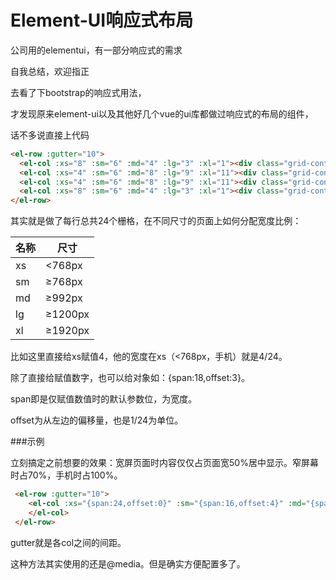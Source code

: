 # Element-UI响应式布局


公司用的elementui，有一部分响应式的需求

自我总结，欢迎指正

<!--more-->

去看了下bootstrap的响应式用法，

才发现原来element-ui以及其他好几个vue的ui库都做过响应式的布局的组件，

话不多说直接上代码

```html
<el-row :gutter="10">
  <el-col :xs="8" :sm="6" :md="4" :lg="3" :xl="1"><div class="grid-content bg-purple"></div></el-col>
  <el-col :xs="4" :sm="6" :md="8" :lg="9" :xl="11"><div class="grid-content bg-purple-light"></div></el-col>
  <el-col :xs="4" :sm="6" :md="8" :lg="9" :xl="11"><div class="grid-content bg-purple"></div></el-col>
  <el-col :xs="8" :sm="6" :md="4" :lg="3" :xl="1"><div class="grid-content bg-purple-light"></div></el-col>
</el-row>
```
其实就是做了每行总共24个栅格，在不同尺寸的页面上如何分配宽度比例：

|名称      | 尺寸       |
|---------|-----------| 
| xs     | <768px        
| sm     | ≥768px         
| md     | ≥992px
| lg     | ≥1200px
| xl     | ≥1920px

比如这里直接给xs赋值4，他的宽度在xs（<768px，手机）就是4/24。

除了直接给赋值数字，也可以给对象如：{span:18,offset:3}。

span即是仅赋值数值时的默认参数位，为宽度。

offset为从左边的偏移量，也是1/24为单位。

###示例

立刻搞定之前想要的效果：宽屏页面时内容仅仅占页面宽50%居中显示。窄屏幕时占70%，手机时占100%。

```html
 <el-row :gutter="10">
    <el-col :xs="{span:24,offset:0}" :sm="{span:16,offset:4}" :md="{span:12,offset:6}">
    </el-col>
 </el-row>
```

gutter就是各col之间的间距。

这种方法其实使用的还是@media。但是确实方便配置多了。